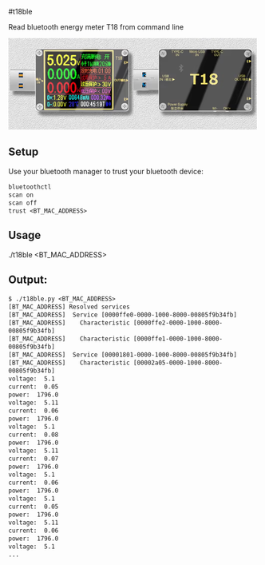 #t18ble

Read bluetooth energy meter T18 from command line

![t18 image](etc/t18ble.png)

## Setup

Use your bluetooth manager to trust your bluetooth device:

```
bluetoothctl
scan on
scan off
trust <BT_MAC_ADDRESS>
```

## Usage

./t18ble <BT_MAC_ADDRESS>

## Output:

```
$ ./t18ble.py <BT_MAC_ADDRESS>
[BT_MAC_ADDRESS] Resolved services
[BT_MAC_ADDRESS]  Service [0000ffe0-0000-1000-8000-00805f9b34fb]
[BT_MAC_ADDRESS]    Characteristic [0000ffe2-0000-1000-8000-00805f9b34fb]
[BT_MAC_ADDRESS]    Characteristic [0000ffe1-0000-1000-8000-00805f9b34fb]
[BT_MAC_ADDRESS]  Service [00001801-0000-1000-8000-00805f9b34fb]
[BT_MAC_ADDRESS]    Characteristic [00002a05-0000-1000-8000-00805f9b34fb]
voltage:  5.1
current:  0.05
power:  1796.0
voltage:  5.11
current:  0.06
power:  1796.0
voltage:  5.1
current:  0.08
power:  1796.0
voltage:  5.11
current:  0.07
power:  1796.0
voltage:  5.1
current:  0.06
power:  1796.0
voltage:  5.1
current:  0.05
power:  1796.0
voltage:  5.11
current:  0.06
power:  1796.0
voltage:  5.1
...
```
